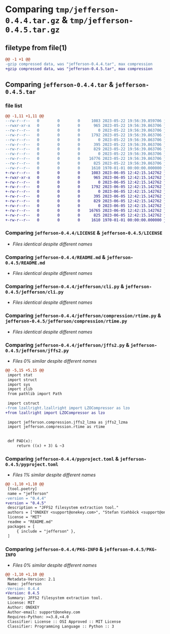 # Comparing `tmp/jefferson-0.4.4.tar.gz` & `tmp/jefferson-0.4.5.tar.gz`

## filetype from file(1)

```diff
@@ -1 +1 @@
-gzip compressed data, was "jefferson-0.4.4.tar", max compression
+gzip compressed data, was "jefferson-0.4.5.tar", max compression
```

## Comparing `jefferson-0.4.4.tar` & `jefferson-0.4.5.tar`

### file list

```diff
@@ -1,11 +1,11 @@
--rw-r--r--   0        0        0     1083 2023-05-22 19:56:39.859706 jefferson-0.4.4/LICENSE
--rwxr-xr-x   0        0        0      965 2023-05-22 19:56:39.863706 jefferson-0.4.4/README.md
--rw-r--r--   0        0        0        0 2023-05-22 19:56:39.863706 jefferson-0.4.4/jefferson/__init__.py
--rw-r--r--   0        0        0     1792 2023-05-22 19:56:39.863706 jefferson-0.4.4/jefferson/cli.py
--rw-r--r--   0        0        0        0 2023-05-22 19:56:39.863706 jefferson-0.4.4/jefferson/compression/__init__.py
--rw-r--r--   0        0        0      395 2023-05-22 19:56:39.863706 jefferson-0.4.4/jefferson/compression/jffs2_lzma.py
--rw-r--r--   0        0        0      829 2023-05-22 19:56:39.863706 jefferson-0.4.4/jefferson/compression/rtime.py
--rw-r--r--   0        0        0        0 2023-05-22 19:56:39.863706 jefferson-0.4.4/jefferson/core/__init__.py
--rw-r--r--   0        0        0    16776 2023-05-22 19:56:39.863706 jefferson-0.4.4/jefferson/jffs2.py
--rw-r--r--   0        0        0      825 2023-05-22 19:56:39.863706 jefferson-0.4.4/pyproject.toml
--rw-r--r--   0        0        0     1610 1970-01-01 00:00:00.000000 jefferson-0.4.4/PKG-INFO
+-rw-r--r--   0        0        0     1083 2023-06-05 12:42:15.142762 jefferson-0.4.5/LICENSE
+-rwxr-xr-x   0        0        0      965 2023-06-05 12:42:15.142762 jefferson-0.4.5/README.md
+-rw-r--r--   0        0        0        0 2023-06-05 12:42:15.142762 jefferson-0.4.5/jefferson/__init__.py
+-rw-r--r--   0        0        0     1792 2023-06-05 12:42:15.142762 jefferson-0.4.5/jefferson/cli.py
+-rw-r--r--   0        0        0        0 2023-06-05 12:42:15.142762 jefferson-0.4.5/jefferson/compression/__init__.py
+-rw-r--r--   0        0        0      395 2023-06-05 12:42:15.142762 jefferson-0.4.5/jefferson/compression/jffs2_lzma.py
+-rw-r--r--   0        0        0      829 2023-06-05 12:42:15.142762 jefferson-0.4.5/jefferson/compression/rtime.py
+-rw-r--r--   0        0        0        0 2023-06-05 12:42:15.142762 jefferson-0.4.5/jefferson/core/__init__.py
+-rw-r--r--   0        0        0    16765 2023-06-05 12:42:15.142762 jefferson-0.4.5/jefferson/jffs2.py
+-rw-r--r--   0        0        0      825 2023-06-05 12:42:15.142762 jefferson-0.4.5/pyproject.toml
+-rw-r--r--   0        0        0     1610 1970-01-01 00:00:00.000000 jefferson-0.4.5/PKG-INFO
```

### Comparing `jefferson-0.4.4/LICENSE` & `jefferson-0.4.5/LICENSE`

 * *Files identical despite different names*

### Comparing `jefferson-0.4.4/README.md` & `jefferson-0.4.5/README.md`

 * *Files identical despite different names*

### Comparing `jefferson-0.4.4/jefferson/cli.py` & `jefferson-0.4.5/jefferson/cli.py`

 * *Files identical despite different names*

### Comparing `jefferson-0.4.4/jefferson/compression/rtime.py` & `jefferson-0.4.5/jefferson/compression/rtime.py`

 * *Files identical despite different names*

### Comparing `jefferson-0.4.4/jefferson/jffs2.py` & `jefferson-0.4.5/jefferson/jffs2.py`

 * *Files 0% similar despite different names*

```diff
@@ -5,15 +5,15 @@
 import stat
 import struct
 import sys
 import zlib
 from pathlib import Path
 
 import cstruct
-from lzallright.lzallright import LZOCompressor as lzo
+from lzallright import LZOCompressor as lzo
 
 import jefferson.compression.jffs2_lzma as jffs2_lzma
 import jefferson.compression.rtime as rtime
 
 
 def PAD(x):
     return ((x) + 3) & ~3
```

### Comparing `jefferson-0.4.4/pyproject.toml` & `jefferson-0.4.5/pyproject.toml`

 * *Files 1% similar despite different names*

```diff
@@ -1,10 +1,10 @@
 [tool.poetry]
 name = "jefferson"
-version = "0.4.4"
+version = "0.4.5"
 description = "JFFS2 filesystem extraction tool."
 authors = ["ONEKEY <support@onekey.com>", "Stefan Viehböck <support@onekey.com>"]
 license = "MIT"
 readme = "README.md"
 packages = [
     { include = "jefferson" },
 ]
```

### Comparing `jefferson-0.4.4/PKG-INFO` & `jefferson-0.4.5/PKG-INFO`

 * *Files 0% similar despite different names*

```diff
@@ -1,10 +1,10 @@
 Metadata-Version: 2.1
 Name: jefferson
-Version: 0.4.4
+Version: 0.4.5
 Summary: JFFS2 filesystem extraction tool.
 License: MIT
 Author: ONEKEY
 Author-email: support@onekey.com
 Requires-Python: >=3.8,<4.0
 Classifier: License :: OSI Approved :: MIT License
 Classifier: Programming Language :: Python :: 3
```

